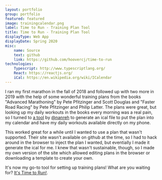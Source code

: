 ```yaml
---
layout: portfolio
group: portfolio
featured: featured
image: trainingcalendar.png
label: Time to Run - Training Plan Tool
title: Time to Run - Training Plan Tool
displayType: Web App
displayDate: Spring 2020
misc:
    name: Source
    text: github
    link: https://github.com/hoovercj/time-to-run
technologies:
    Typescript: http://www.typescriptlang.org/
    React: https://reactjs.org/
    iCal: https://en.wikipedia.org/wiki/ICalendar
---
```

<!-- +++++ Projects Section +++++ -->
I ran my first marathon in the fall of 2018 and followed up with two more in 2019 with the help of some wonderful training plans from the books "Advanced Marathoning" by Pete Pfitzinger and Scott Douglas and "Faster Road Racing" by Pete Pfitzinger and Philip Latter. The plans were great, but looking up my daily workouts in the books every morning was a real pain, so I turned to [a tool](https://defy.org/hacks/calendarhack/) by [@nanreh](https://github.com/nanreh/calendar-hack) to generate an ical file to put the plan into my calendar and have my daily workouts available directly on my phone.

This worked great for a while until I wanted to use a plan that wasn't supported. Their site wasn't available on github at the time, so I had to hack around in the browser to inject the plan I wanted, but eventially I made it generate the ical for me. I knew that wasn't sustainable, though, so I made my own version of the site which allowed editing plans in the browser or downloading a template to create your own.

It's now my go-to tool for setting up training plans! What are you waiting for? [It's Time to Run!](https://www.codyhoover.com/time-to-run/).
